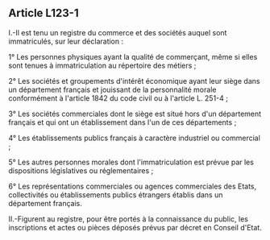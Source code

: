 Article L123-1
----
I.-Il est tenu un registre du commerce et des sociétés auquel sont immatriculés,
sur leur déclaration :

1° Les personnes physiques ayant la qualité de commerçant, même si elles sont
tenues à immatriculation au répertoire des métiers ;

2° Les sociétés et groupements d'intérêt économique ayant leur siège dans un
département français et jouissant de la personnalité morale conformément à
l'article 1842 du code civil ou à l'article L. 251-4 ;

3° Les sociétés commerciales dont le siège est situé hors d'un département
français et qui ont un établissement dans l'un de ces départements ;

4° Les établissements publics français à caractère industriel ou commercial ;

5° Les autres personnes morales dont l'immatriculation est prévue par les
dispositions législatives ou réglementaires ;

6° Les représentations commerciales ou agences commerciales des Etats,
collectivités ou établissements publics étrangers établis dans un département
français.

II.-Figurent au registre, pour être portés à la connaissance du public, les
inscriptions et actes ou pièces déposés prévus par décret en Conseil d'Etat.
